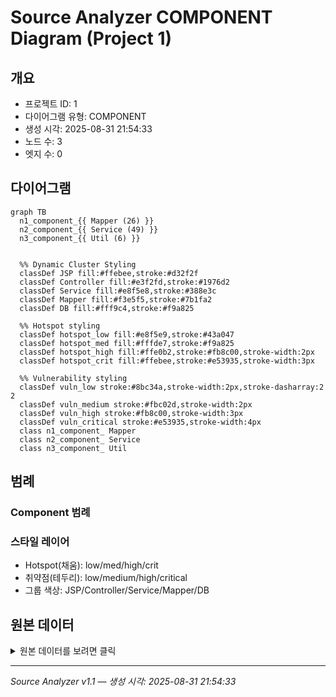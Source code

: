# Source Analyzer COMPONENT Diagram (Project 1)

## 개요
- 프로젝트 ID: 1
- 다이어그램 유형: COMPONENT
- 생성 시각: 2025-08-31 21:54:33
- 노드 수: 3
- 엣지 수: 0

## 다이어그램

```mermaid
graph TB
  n1_component_{{ Mapper (26) }}
  n2_component_{{ Service (49) }}
  n3_component_{{ Util (6) }}


  %% Dynamic Cluster Styling
  classDef JSP fill:#ffebee,stroke:#d32f2f
  classDef Controller fill:#e3f2fd,stroke:#1976d2
  classDef Service fill:#e8f5e8,stroke:#388e3c
  classDef Mapper fill:#f3e5f5,stroke:#7b1fa2
  classDef DB fill:#fff9c4,stroke:#f9a825

  %% Hotspot styling
  classDef hotspot_low fill:#e8f5e9,stroke:#43a047
  classDef hotspot_med fill:#fffde7,stroke:#f9a825
  classDef hotspot_high fill:#ffe0b2,stroke:#fb8c00,stroke-width:2px
  classDef hotspot_crit fill:#ffebee,stroke:#e53935,stroke-width:3px

  %% Vulnerability styling
  classDef vuln_low stroke:#8bc34a,stroke-width:2px,stroke-dasharray:2 2
  classDef vuln_medium stroke:#fbc02d,stroke-width:2px
  classDef vuln_high stroke:#fb8c00,stroke-width:3px
  classDef vuln_critical stroke:#e53935,stroke-width:4px
  class n1_component_ Mapper
  class n2_component_ Service
  class n3_component_ Util
```

## 범례

### Component 범례


### 스타일 레이어
- Hotspot(채움): low/med/high/crit
- 취약점(테두리): low/medium/high/critical
- 그룹 색상: JSP/Controller/Service/Mapper/DB

## 원본 데이터

<details>
<summary>원본 데이터를 보려면 클릭</summary>

노드 목록 (3)
```json
  component:Mapper: Mapper (26) (component)
  component:Service: Service (49) (component)
  component:Util: Util (6) (component)
```

엣지 목록 (0)
```json
```

</details>

---
*Source Analyzer v1.1 — 생성 시각: 2025-08-31 21:54:33*